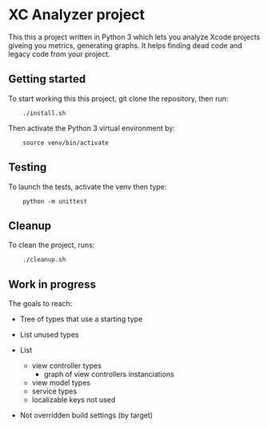 # XC Analyzer project

This this a project written in Python 3 which lets you analyze Xcode projects giveing you metrics, generating graphs. It helps finding dead code and legacy code from your project.

## Getting started

To start working this this project, git clone the repository, then run:

        ./install.sh

Then activate the Python 3 virtual environment by:

        source venv/bin/activate

## Testing

To launch the tests, activate the venv then type:

        python -m unittest

## Cleanup

To clean the project, runs:

        ./cleanup.sh

## Work in progress

The goals to reach:

- Tree of types that use a starting type

- List unused types

- List
  - view controller types
    - graph of view controllers instanciations
  - view model types
  - service types
  - localizable keys not used

- Not overridden build settings (by target)